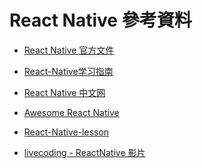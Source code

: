 # React Native 參考資料

- [React Native 官方文件][1]
- [React-Native学习指南](2)
- [React Native 中文网](3)
- [Awesome React Native](4)
- [React-Native-lesson](5)
- [livecoding - ReactNative 影片](6)

  [1]: https://facebook.github.io/react-native/docs/getting-started.html
  [2]: https://github.com/ele828/react-native-guide
  [3]: http://reactnative.cn/
  [4]: https://github.com/jondot/awesome-react-native
  [5]: https://github.com/vczero/react-native-lesson
  [6]: https://www.livecoding.tv/videos/?q=react%20native
